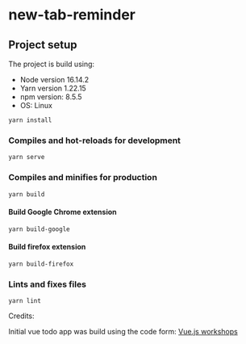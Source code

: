 # new-tab-reminder

## Project setup

The project is build using:

* Node version 16.14.2
* Yarn version 1.22.15
* npm version: 8.5.5
* OS: Linux

```
yarn install
```

### Compiles and hot-reloads for development

```
yarn serve
```

### Compiles and minifies for production


```
yarn build
```

#### Build Google Chrome extension

```
yarn build-google
```

#### Build firefox extension

```
yarn build-firefox
```

### Lints and fixes files

```
yarn lint
```

Credits:

Initial vue todo app was build using the code form: [Vue.js workshops](https://public.vuejsworkshops.com/guide/todos/)
